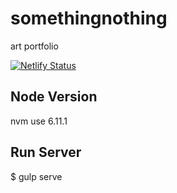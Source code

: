 # somethingnothing
art portfolio

[![Netlify Status](https://api.netlify.com/api/v1/badges/d2239d61-de71-4e06-b76b-558289609e8f/deploy-status)](https://app.netlify.com/sites/somethingnothing/deploys)

## Node Version
nvm use 6.11.1

## Run Server
$ gulp serve
